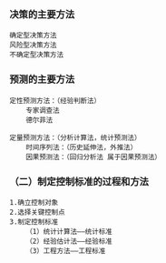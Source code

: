 ### 决策的主要方法
    确定型决策方法
    风险型决策方法
    不确定型决策方法

### 预测的主要方法
    定性预测方法：（经验判断法）
        专家调查法
        德尔菲法

    定量预测方法：（分析计算法，统计预测法）        
        时间序列法：（历史延伸法，外推法）
        因果预测法：（回归分析法 属于因果预测法）

### （二）制定控制标准的过程和方法
    1.确立控制对象
    2.选择关键控制点
    3.制定控制标准
        （1）统计计算法——统计标准
        （2）经验估计法——经验标准
        （3）工程方法——工程标准
